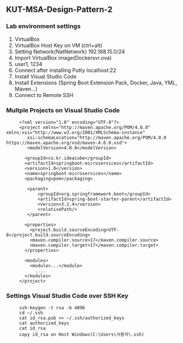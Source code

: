 ## KUT-MSA-Design-Pattern-2

### Lab environment settings

1. VirtualBox
2. VirtualBox Host Key on VM (ctrl+alt)
3. Setting Network(NatNetwork)
   192.168.15.0/24
4. Import VirtualBox image(Dockersvr.ova)
5. user1, 1234
6. Connect after installing Putty
   localhost:22
7. Install Visual Studio Code
8. Install Extensions (Spring Boot Extension Pack, Docker, Java, YML, Maven...)
9. Connect to Remote SSH


### Multple Projects on Visual Studio Code

         <?xml version="1.0" encoding="UTF-8"?>
         <project xmlns="http://maven.apache.org/POM/4.0.0" xmlns:xsi="http://www.w3.org/2001/XMLSchema-instance"
         	xsi:schemaLocation="http://maven.apache.org/POM/4.0.0 https://maven.apache.org/xsd/maven-4.0.0.xsd">
         	<modelVersion>4.0.0</modelVersion>
         
           <groupId>co.kr.ideacube</groupId>
           <artifactId>springboot-microservices</artifactId>
           <version>1.0</version>
           <name>springboot-microservices</name>
           <packaging>pom</packaging>
         
         	<parent>
         		<groupId>org.springframework.boot</groupId>
         		<artifactId>spring-boot-starter-parent</artifactId>
         		<version>3.2.4</version>
         		<relativePath/>
         	</parent>
         
           <properties>
             <project.build.sourceEncoding>UTF-8</project.build.sourceEncoding>
             <maven.compiler.source>17</maven.compiler.source>
             <maven.compiler.target>17</maven.compiler.target>    
           </properties>
             
           <modules>
             <module>...</module>
               ....
           </modules>
         </project>

### Settings Visual Studio Code over SSH Key

         ssh-keygen -t rsa -b 4096
         cd ~/.ssh
         cat id_rsa.pub >> ~/.ssh/authorized_keys
         cat authorized_keys
         cat id_rsa 
         copy id_rsa on Host Windows(C:\Users\사용자\.ssh)
         
